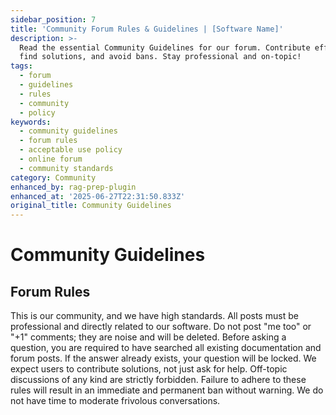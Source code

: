 ```yaml
---
sidebar_position: 7
title: 'Community Forum Rules & Guidelines | [Software Name]'
description: >-
  Read the essential Community Guidelines for our forum. Contribute effectively,
  find solutions, and avoid bans. Stay professional and on-topic!
tags:
  - forum
  - guidelines
  - rules
  - community
  - policy
keywords:
  - community guidelines
  - forum rules
  - acceptable use policy
  - online forum
  - community standards
category: Community
enhanced_by: rag-prep-plugin
enhanced_at: '2025-06-27T22:31:50.833Z'
original_title: Community Guidelines
---
```


# Community Guidelines

## Forum Rules

This is our community, and we have high standards. All posts must be professional and directly related to our software. Do not post "me too" or "+1" comments; they are noise and will be deleted. Before asking a question, you are required to have searched all existing documentation and forum posts. If the answer already exists, your question will be locked. We expect users to contribute solutions, not just ask for help. Off-topic discussions of any kind are strictly forbidden. Failure to adhere to these rules will result in an immediate and permanent ban without warning. We do not have time to moderate frivolous conversations.

